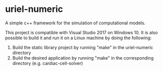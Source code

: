 # uriel-numeric
A simple c++ framework for the simulation of computational models.

This project is compatible with Visual Studio 2017 on Windows 10. It is also possible to build it and run it on a Linux machine by doing the following:
1. Build the static library project by running "make" in the uriel-numeric directory
2. Build the desired application by running "make" in the corresponding directory (e.g. cardiac-cell-solver)
